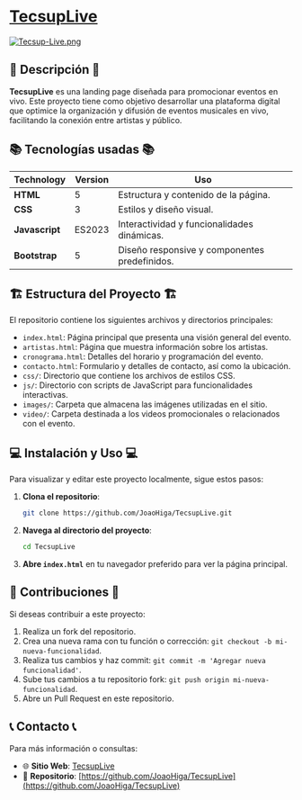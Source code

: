 # [TecsupLive]([https://elliotgaramendi.github.io/dinodev-ai/](https://joaohiga.github.io/TecsupLive))

[![Tecsup-Live.png](https://i.postimg.cc/26pmM4GX/Tecsup-Live.png)](https://postimg.cc/LqVrZgrz)

## 📜 Descripción 📜

**TecsupLive** es una landing page diseñada para promocionar eventos en vivo. Este proyecto tiene como objetivo desarrollar una plataforma digital que optimice la organización y difusión de eventos musicales en vivo, facilitando la conexión entre artistas y público.


## 📚 Tecnologías usadas 📚
|   Technology   | Version | Uso                                           |
| -------------- | ------- | --------------------------------------------- |
| **HTML**       |    5    | Estructura y contenido de la página.          |
| **CSS**        |    3    | Estilos y diseño visual.                      |
| **Javascript** |  ES2023 | Interactividad y funcionalidades dinámicas.   |
| **Bootstrap**  |    5    | Diseño responsive y componentes predefinidos. |


## 🏗️ Estructura del Proyecto 🏗️

El repositorio contiene los siguientes archivos y directorios principales:

- `index.html`: Página principal que presenta una visión general del evento.
- `artistas.html`: Página que muestra información sobre los artistas.
- `cronograma.html`: Detalles del horario y programación del evento.
- `contacto.html`: Formulario y detalles de contacto, así como la ubicación.
- `css/`: Directorio que contiene los archivos de estilos CSS.
- `js/`: Directorio con scripts de JavaScript para funcionalidades interactivas.
- `images/`: Carpeta que almacena las imágenes utilizadas en el sitio.
- `video/`: Carpeta destinada a los videos promocionales o relacionados con el evento.

## 💻 Instalación y Uso 💻

Para visualizar y editar este proyecto localmente, sigue estos pasos:

1. **Clona el repositorio**:
   ```bash
   git clone https://github.com/JoaoHiga/TecsupLive.git
   ```
2. **Navega al directorio del proyecto**:
   ```bash
   cd TecsupLive
   ```
3. **Abre `index.html`** en tu navegador preferido para ver la página principal.

## 🦾 Contribuciones 🦾

Si deseas contribuir a este proyecto:

1. Realiza un fork del repositorio.
2. Crea una nueva rama con tu función o corrección: `git checkout -b mi-nueva-funcionalidad`.
3. Realiza tus cambios y haz commit: `git commit -m 'Agregar nueva funcionalidad'`.
4. Sube tus cambios a tu repositorio fork: `git push origin mi-nueva-funcionalidad`.
5. Abre un Pull Request en este repositorio.

## 📞 Contacto 📞

Para más información o consultas:

- 🌐 **Sitio Web**: [TecsupLive](https://joaohiga.github.io/TecsupLive/)
- 🐙 **Repositorio**: [https://github.com/JoaoHiga/TecsupLive](https://github.com/JoaoHiga/TecsupLive)

